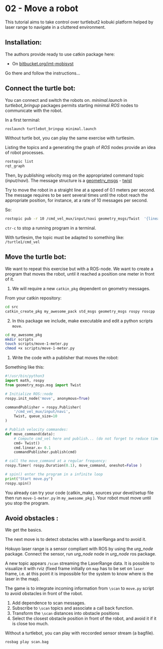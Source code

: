 # 02 - Move a robot

This tutorial aims to take control over turtlebut2 kobuki platform helped by laser range to navigate in a cluttered environment.

## Installation:

The authors provide ready to use catkin package here: 

- On [bitbucket.org/imt-mobisyst](https://bitbucket.org/imt-mobisyst/mb6-tbot)

Go there and follow the instructions...

## Connect the turtle bot:

You can connect and switch the robots on.
*minimal.launch* in *turtlebot_bringup* packages permits starting minimal *ROS* nodes to communicate with the robot.

In a first terminal: 

```bash
roslaunch turtlebot_bringup minimal.launch
```

Without turtle bot, you can play the same exercise with turtlesim.

Listing the topics and a generating the graph of *ROS* nodes provide an idea of robot processes.

```bash
rostopic list
rqt_graph
```

Then, by publishing velocity msg on the appropriated command topic (*input/navi*).
The message structure is a [geometry_msgs](https://wiki.ros.org/geometry_msgs) - [twist](http://docs.ros.org/api/geometry_msgs/html/msg/Twist.html)

Try to move the robot in a straight line at a speed of $0.1$ meters per second.  The message requires to be sent several times until the robot reach the appropriate position, for instance, at a rate of 10 messages per second.

So:

```bash
rostopic pub -r 10 /cmd_vel_mux/input/navi geometry_msgs/Twist  '{linear:  {x: 0.1, y: 0.0, z: 0.0}, angular: {x: 0.0,y: 0.0,z: 0.0}}'
```

`ctr-c` to stop a running program in a terminal.

With turtlesim, the topic must be adapted to something like: `/turtle1/cmd_vel`

## Move the turtle bot:

We want to repeat this exercise but with a ROS-node.
We want to create a program that moves the robot, until it reached a position one meter in front of it.

1. We will require a new `catkin_pkg` dependent on geometry messages.

From your catkin repository:

```bash
cd src
catkin_create_pkg my_awesome_pack std_msgs geometry_msgs rospy roscpp
```

2. In this package we include, make executable and edit a python scripts `move`.

```bash
cd my_awesome_pkg
mkdir scripts
touch scripts/move-1-meter.py
chmod +x scripts/move-1-meter.py
```

1. Write the code  with a publisher that moves the robot:

Something like this:

```python
#!/usr/bin/python3
import math, rospy
from geometry_msgs.msg import Twist

# Initialize ROS::node
rospy.init_node('move', anonymous=True)

commandPublisher = rospy.Publisher(
    '/cmd_vel_mux/input/navi',
    Twist, queue_size=10
)

# Publish velocity commandes:
def move_command(data):
    # Compute cmd_vel here and publish... (do not forget to reduce timer duration)
    cmd= Twist()
    cmd.linear.x= 0.1
    commandPublisher.publish(cmd)

# call the move_command at a regular frequency:
rospy.Timer( rospy.Duration(0.1), move_command, oneshot=False )

# spin() enter the program in a infinite loop
print("Start move.py")
rospy.spin()
```

You already can try your code (catkin_make, sources your devel/setup file then run `move-1-meter.py` in `my_awesome_pkg` ). Your robot must move until you stop the program.

## Avoid obstacles :

We get the basics.

The next move is to detect obstacles with a laserRanga and to avoid it.

Hokuyo laser range is a sensor compliant with ROS by using the *urg_node* package. Connect the sensor, run *urg_node* node in *urg_node* ros package. 

A new topic appears `/scan` streaming the LaserRange data. It is possible to visualize it with rviz (fixed frame initially on `map` has to be set on `laser` frame, i.e. at this point it is impossible for the system to know where is the laser in the map).

The game is to integrate incoming information from `\scan` to `move.py` script to avoid obstacles in front of the robot.

1. Add dependence to scan messages. 
2. Subscribe to `\scan` topics and associate a call back function.
3. Transform the `\scan` distances into obstacle positions
4. Select the closest obstacle position in front of the robot, and avoid it if it is close too much.

Without a turtlebot, you can play with reccorded sensor stream (a bagfile).

```bash
rosbag play scan.bag
```
